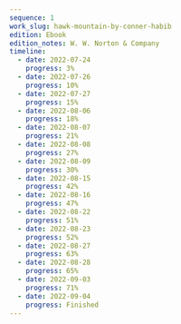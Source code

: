 ```yaml
---
sequence: 1
work_slug: hawk-mountain-by-conner-habib
edition: Ebook
edition_notes: W. W. Norton & Company
timeline:
  - date: 2022-07-24
    progress: 3%
  - date: 2022-07-26
    progress: 10%
  - date: 2022-07-27
    progress: 15%
  - date: 2022-08-06
    progress: 18%
  - date: 2022-08-07
    progress: 21%
  - date: 2022-08-08
    progress: 27%
  - date: 2022-08-09
    progress: 30%
  - date: 2022-08-15
    progress: 42%
  - date: 2022-08-16
    progress: 47%
  - date: 2022-08-22
    progress: 51%
  - date: 2022-08-23
    progress: 52%
  - date: 2022-08-27
    progress: 63%
  - date: 2022-08-28
    progress: 65%
  - date: 2022-09-03
    progress: 71%
  - date: 2022-09-04
    progress: Finished
---
```

